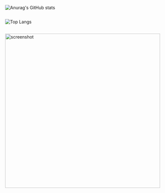 ![Anurag's GitHub stats](https://github-readme-stats.vercel.app/api?username=lsg1024&show_icons=true&theme=merko)

<h2 dir="auto">
  <a>
  
  </a>
</h2>

![Top Langs](https://github-readme-stats.vercel.app/api/top-langs/?username=lsg1024&layout=compact&theme=merko)

<h2 dir="auto">
  <a>
  
  </a>
</h2>

<a href="http://lovera.maxam.now.sh/">
  <img src="https://user-images.githubusercontent.com/25841814/79395484-5081ae80-7fac-11ea-9e27-ac91472e31dd.png" alt="screenshot" width="500">
</a>

<h2 dir="auto">
  <a>
  
  </a>
</h2>

<!-- <a href="버튼을 눌렀을 때 이동할 링크" target="_blank"><img src="https://img.shields.io/badge/뱃지레이블-배경색?style=뱃지모양&logo=로고&logoColor=로고색상"/></a> -->
